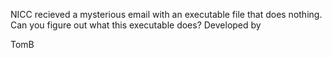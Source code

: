 NICC recieved a mysterious email with an executable file that does nothing. Can you figure out what this executable does?
Developed by

TomB
